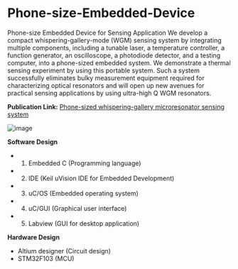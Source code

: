 # Phone-size-Embedded-Device
Phone-size Embedded Device for Sensing Application
We develop a compact whispering-gallery-mode (WGM) sensing system by integrating multiple components, including a tunable laser, a temperature controller, a function generator, an oscilloscope, a photodiode detector, and a testing computer, into a phone-sized embedded system. We demonstrate a thermal sensing experiment by using this portable system. Such a system successfully eliminates bulky measurement equipment required for characterizing optical resonators and will open up new avenues for practical sensing applications by using ultra-high Q WGM resonators.

**Publication Link:**
[Phone-sized whispering-gallery microresonator sensing system](https://www.osapublishing.org/oe/abstract.cfm?uri=oe-24-23-25905)


![image](https://user-images.githubusercontent.com/44279169/47262269-d0a78080-d4a9-11e8-9c08-b18dfd0266ae.png)


**Software Design**

- 1. Embedded C (Programming language)
- 2. IDE (Keil uVision IDE for Embedded Development)
- 3. uC/OS (Embedded operating system)
- 4. uC/GUI (Graphical user interface)
- 5. Labview (GUI for desktop application)

**Hardware Design**

- Altium designer (Circuit design)
- STM32F103 (MCU)
